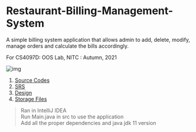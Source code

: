 # Restaurant-Billing-Management-System
A simple billing system application that allows admin to add, delete, modify, manage orders and calculate the bills accordingly. 

For CS4097D: OOS Lab, NITC : Autumn, 2021

![img](http://fabcoders.com/wp-content/uploads/2017/03/SWIFTRETAIL-billing.jpg)

1. [Source Codes](https://github.com/vasanthkumar18/Restaurant-Billing-Management-System/tree/main/System/restaurant-management-system/src/restaurantsystem)
2. [SRS](https://github.com/vasanthkumar18/Restaurant-Billing-Management-System/blob/main/SRS/B180441CS_VASANTH.pdf)
3. [Design](https://github.com/vasanthkumar18/Restaurant-Billing-Management-System/blob/main/Design/B180441CS_Vasanth_Design.pdf)
4. [Storage Files](https://github.com/vasanthkumar18/Restaurant-Billing-Management-System/tree/main/System/storage)

> Ran in IntelliJ IDEA<br/>
> Run Main.java in src to use the application<br/>
> Add all the proper dependencies and java jdk 11 version 
